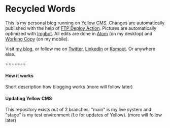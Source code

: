 # Recycled Words
This is my personal blog running on [Yellow CMS](https://github.com/datenstrom/yellow). Changes are automatically published with the help of [FTP Deploy Action](https://github.com/SamKirkland/FTP-Deploy-Action). Pictures are automatically optimized with [Imgbot](https://imgbot.net/). All edits are done in [Atom](https://atom.io/) (on my desktop) and [Working Copy](https://workingcopyapp.com/) (on my mobile).

Visit [my blog](https://gaehn.org), or follow me on [Twitter](https://twitter.com/flschr), [LinkedIn](https://www.linkedin.com/in/flschr) or [Komoot](https://www.komoot.de/user/848543125284). Or anywhere else.

=======

#### How it works
Short description how blogging works (more will follow later)

#### Updating Yellow CMS
This repository exists out of 2 branches: "main" is my live system and "stage" is my test environment (f.e for updates of Yellow). (more will follow later)